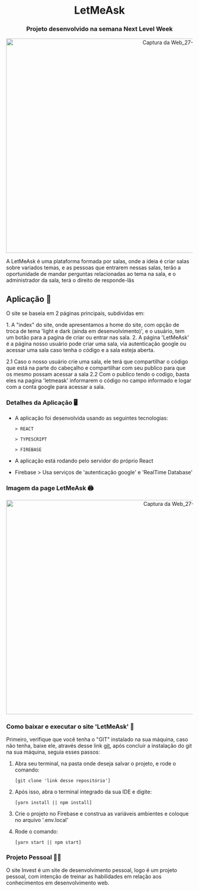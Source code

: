 <h1 align="center">LetMeAsk</h1>

<h3 align="center">
  Projeto desenvolvido na semana Next Level Week
</h3>

<p align="center" width="100%">
  <a data-flickr-embed="true" href="https://www.flickr.com/photos/190690980@N06/51275229418/in/dateposted-public/" title="Captura da Web_27-6-2021_194455_localhost"><img src="https://live.staticflickr.com/65535/51275229418_64855f714a_b.jpg" width="1024" height="577" alt="Captura da Web_27-6-2021_194455_localhost"></a>
</p>

<p>A LetMeAsk é uma plataforma formada por salas, onde a ideia é criar salas sobre variados temas, e as pessoas que entrarem nessas salas, terão a oportunidade de mandar perguntas relacionadas ao tema na sala, e o administrador da sala, terá o direito de responde-lãs
</p>

## Aplicação 💾

<p>O site se baseia em 2 páginas principais, subdividas em:</p>
  1. A "index" do site, onde apresentamos a home do site, com opção de troca de tema 'light e dark (ainda em desenvolvimento)', e o usuário, tem um botão para a pagina de criar ou entrar nas sala.
  2. A página 'LetMeAsk' é a página nosso usuário pode criar uma sala, via autenticação google ou acessar uma sala caso tenha o código e a sala esteja aberta.

<p>
  2.1 Caso o nosso usuário crie uma sala, ele terá que compartilhar o código que está na parte do cabeçalho e compartilhar com seu publico para que os mesmo possam acessar a sala
  2.2 Com o publico tendo o codigo, basta eles na pagina 'letmeask' informarem o código no campo informado e logar com a conta google para acessar a sala.
</p>

### Detalhes da Aplicação 🖥️

- A aplicação foi desenvolvida usando as seguintes tecnologias:

      > REACT

      > TYPESCRIPT

      > FIREBASE

- A aplicação está rodando pelo servidor do próprio React

- Firebase > Usa serviços de 'autenticação google' e 'RealTime Database'

### Imagem da page LetMeAsk 🖨️

<p align="center" width="100%">
  <a data-flickr-embed="true" href="https://www.flickr.com/photos/190690980@N06/51275788959/in/dateposted-public/" title="Captura da Web_27-6-2021_175313_localhost"><img src="https://live.staticflickr.com/65535/51275788959_68bd7ee7fe_b.jpg" width="1024" height="577" alt="Captura da Web_27-6-2021_175313_localhost"></a>
</p>

### Como baixar e executar o site 'LetMeAsk' 📁

<p>Primeiro, verifique que você tenha o "GIT" instalado na sua máquina, caso não tenha, baixe ele, através desse link <a href="https://git-scm.com/">git</a>, após concluir a instalação do git na sua máquina, seguia esses passos: </p>

1.  Abra seu terminal, na pasta onde deseja salvar o projeto, e rode o comando:

        [git clone 'link desse repositório']

2.  Após isso, abra o terminal integrado da sua IDE e digite:

        [yarn install || npm install]

3.  Crie o projeto no Firebase e construa as variáveis ambientes e coloque no arquivo '.env.local'

4.  Rode o comando:

        [yarn start || npm start]

### Projeto Pessoal 👨‍🎓

<p> O site Invest é um site de desenvolvimento pessoal, logo é um projeto pessoal, com intenção de treinar as habilidades em relação aos conhecimentos em desenvolvimento web.
</p>
